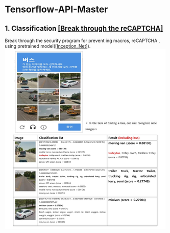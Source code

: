 # Tensorflow-API-Master

## 1. Classification <a href="https://github.com/HwangToeMat/Tensorflow-API-HTM/blob/master/1.classification/reCAPTCHA_classification.ipynb">[Break through the reCAPTCHA]</a>
Break through the security program for prevent ing macros, reCAPTCHA , using pretrained model(<a href='http://download.tensorflow.org/models/image/imagenet/inception-2015-12-05.tgz'>[Inception_Net]</a>).
![image1](/1.classification/image/image1.jpg)
